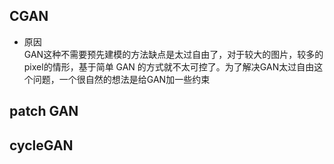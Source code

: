 ## CGAN  
- 原因  
 GAN这种不需要预先建模的方法缺点是太过自由了，对于较大的图片，较多的 pixel的情形，基于简单 GAN 的方式就不太可控了。为了解决GAN太过自由这个问题，一个很自然的想法是给GAN加一些约束 
## patch GAN
## cycleGAN

<!--stackedit_data:
eyJoaXN0b3J5IjpbMTE5Mzg5NTA1MCwtMTE5MzUxNDU4Nyw5NT
Y2NzAwMDddfQ==
-->